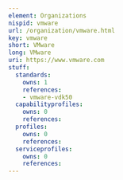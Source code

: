 ```yaml
---
element: Organizations
nispid: vmware
url: /organization/vmware.html
key: vmware
short: VMware
long: VMware
uri: https://www.vmware.com
stuff:
  standards:
    owns: 1
    references:
    - vmware-vdk50
  capabilityprofiles:
    owns: 0
    references:
  profiles:
    owns: 0
    references:
  serviceprofiles:
    owns: 0
    references:
---
```

